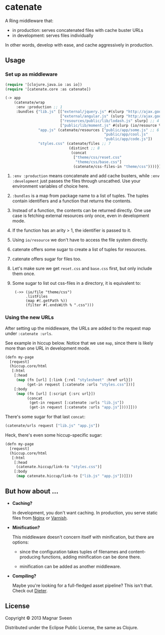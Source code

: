# catenate

A Ring middleware that:

 - in production: serves concatenated files with cache buster URLs
 - in development: serves files individually

In other words, develop with ease, and cache aggressively in production.

## Usage

### Set up as middleware

```cl
(require '[clojure.java.io :as io])
(require '[catenate.core :as catenate])

(-> app
    (catenate/wrap
     :env :production ;; 1
     :bundles {"lib.js" [["external/jquery.js" #(slurp "http://ajax.googleapis.com/ajax/libs/jquery/1.10.2/jquery.min.js")] ;; 2
                         ["external/angular.js" (slurp "http://ajax.googleapis.com/ajax/libs/angularjs/1.0.4/angular.js")] ;; 3
                         ["resources/public/lib/lodash.js" slurp] ;; 4
                         ["public/lib/moment.js" #(slurp (io/resource %))]] ;; 5
               "app.js" (catenate/resources ["public/app/some.js" ;; 6
                                             "public/app/cool.js"
                                             "public/app/code.js"])
               "styles.css" (catenate/files ;; 7
                             (distinct ;; 8
                              (concat
                               ["theme/css/reset.css"
                                "theme/css/base.css"]
                               (catenate/css-files-in "theme/css"))))})) ;; 9
```

1. `:env :production` means concatenate and add cache busters, while
   `:env :development` just passes the files through unscathed. Use your
   environment variables of choice here.

2. `:bundles` is a map from package name to a list of tuples. The tuples
   contain identifiers and a function that returns the contents.

3. Instead of a function, the contents can be returned directly. One
   use case is fetching external resources only once, even in
   development mode.

4. If the function has an arity > 1, the identifier is passed to it.

5. Using `io/resource` we don't have to access the file system directly.

6. catenate offers some sugar to create a list of tuples for resources.

7. catenate offers sugar for files too.

8. Let's make sure we get `reset.css` and `base.css` first, but
   only include them once.

9. Some sugar to list out css-files in a directory, it is equivalent to:

        (->> (io/file "theme/css")
             .listFiles
             (map #(.getPath %))
             (filter #(.endsWith % ".css")))

### Using the new URLs

After setting up the middleware, the URLs are added to the request map
under `:catenate :urls`.

See example in hiccup below. Notice that we use `map`, since there is
likely more than one URL in development mode.

```cl
(defn my-page
  [request]
  (hiccup.core/html
   [:html
    [:head
     (map (fn [url] [:link {:rel "stylesheet" :href url}])
          (get-in request [:catenate :urls "styles.css"]))]
    [:body
     (map (fn [url] [:script {:src url}])
          (concat
           (get-in request [:catenate :urls "lib.js"])
           (get-in request [:catenate :urls "app.js"])))]]))
```

There's some sugar for that last `concat`:

```cl
(catenate/urls request ["lib.js" "app.js"])
```

Heck, there's even some hiccup-specific sugar:

```cl
(defn my-page
  [request]
  (hiccup.core/html
   [:html
    [:head
     (catenate.hiccup/link-to "styles.css")]
    [:body
     (map catenate.hiccup/link-to ["lib.js" "app.js"])]]))
```

## But how about ...

 - **Caching?**

   In development, you don't want caching. In production, you serve
   static files from [Nginx](http://nginx.org/) or
   [Varnish](https://www.varnish-cache.org/).

 - **Minification?**

   This middleware doesn't concern itself with minification, but there
   are options:

   - since the configuration takes tuples of filenames and content-producing
   functions, adding minification can be done there.

   - minification can be added as another middleware.

 - **Compiling?**

   Maybe you're looking for a full-fledged asset pipeline? This isn't
   that. Check out [Dieter](https://github.com/edgecase/dieter).

## License

Copyright © 2013 Magnar Sveen

Distributed under the Eclipse Public License, the same as Clojure.
